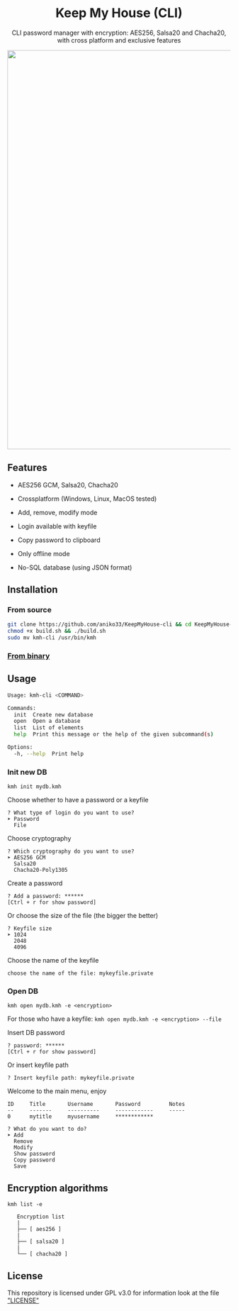 <div align=center>
  <h1>Keep My House (CLI)</h1>
  <p>CLI password manager with encryption: AES256, Salsa20 and Chacha20, with cross platform and exclusive features</p>
  <img width=900px src="https://github.com/aniko33/KeepMyHouse-cli/assets/76649588/2ba0e24f-bfee-4a92-9d83-69a27b698c6c">
</div>

## Features

- AES256 GCM, Salsa20, Chacha20

- Crossplatform (Windows, Linux, MacOS tested)

- Add, remove, modify mode

- Login available with keyfile

- Copy password to clipboard

- Only offline mode

- No-SQL database (using JSON format)
  
  

## Installation

### From source

```bash
git clone https://github.com/aniko33/KeepMyHouse-cli && cd KeepMyHouse-cli
chmod +x build.sh && ./build.sh
sudo mv kmh-cli /usr/bin/kmh
```

### [From binary](https://github.com/aniko33/KeepMyHouse-cli/releases)

## Usage

```bash
Usage: kmh-cli <COMMAND>

Commands:
  init  Create new database
  open  Open a database
  list  List of elements
  help  Print this message or the help of the given subcommand(s)

Options:
  -h, --help  Print help
```

### Init new DB

`kmh init mydb.kmh`



Choose whether to have a password or a keyfile 

```textile
? What type of login do you want to use?
➤ Password
  File
```



Choose cryptography

```textile
? Which cryptography do you want to use?  
➤ AES256 GCM
  Salsa20
  Chacha20-Poly1305
```



Create a password 

```textile
? Add a password: ******
[Ctrl + r for show password]
```

Or choose the size of the file (the bigger the better)

```textile
? Keyfile size 
➤ 1024
  2048
  4096
```

Choose the name of the keyfile

```textile
choose the name of the file: mykeyfile.private
```



### Open DB

`kmh open mydb.kmh -e <encryption>`

For those who have a keyfile: `kmh open mydb.kmh -e <encryption> --file`

Insert DB password

```textile
? password: ******
[Ctrl + r for show password]
```

Or insert keyfile path

```textile
? Insert keyfile path: mykeyfile.private
```



Welcome to the main menu, enjoy

```textile
ID     Title       Username       Password         Notes
--     -------     ----------     ------------     -----
0      mytitle     myusername     ************          

? What do you want to do?  
➤ Add
  Remove
  Modify
  Show password
  Copy password
  Save
```

## Encryption algorithms

`kmh list -e`

```textile
   Encryption list
   |
   ├── [ aes256 ]
   |
   ├── [ salsa20 ]
   |
   └── [ chacha20 ]
```

## License

This repository is licensed under GPL v3.0 for information look at the file ["LICENSE"](LICENSE)
